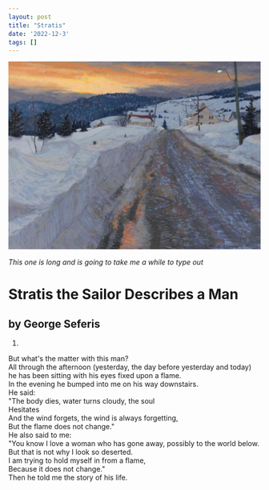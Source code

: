 ```yaml
---
layout: post
title: "Stratis"
date: '2022-12-3'
tags: []
---
```


![deer](/assets/canada.jpg)

<em>This one is long and is going to take me a while to type out</em>

<h1>Stratis the Sailor Describes a Man</h1>
<h2>by George Seferis</h2>

1.
But what's the matter with this man?<br>
All through the afternoon (yesterday, the day before yesterday and today) he has been sitting with his eyes fixed upon a flame. <br>
In the evening he bumped into me on his way downstairs.<br>
He said: <br>
"The body dies, water turns cloudy, the soul<br>
Hesitates<br>
And the wind forgets, the wind is always forgetting,<br>
But the flame does not change."<br>
He also said to me:<br>
"You know I love a woman who has gone away, possibly to the world below. But that is not why I look so deserted.<br>
I am trying to hold myself in from a flame,<br>
Because it does not change."<br>
Then he told me the story of his life.